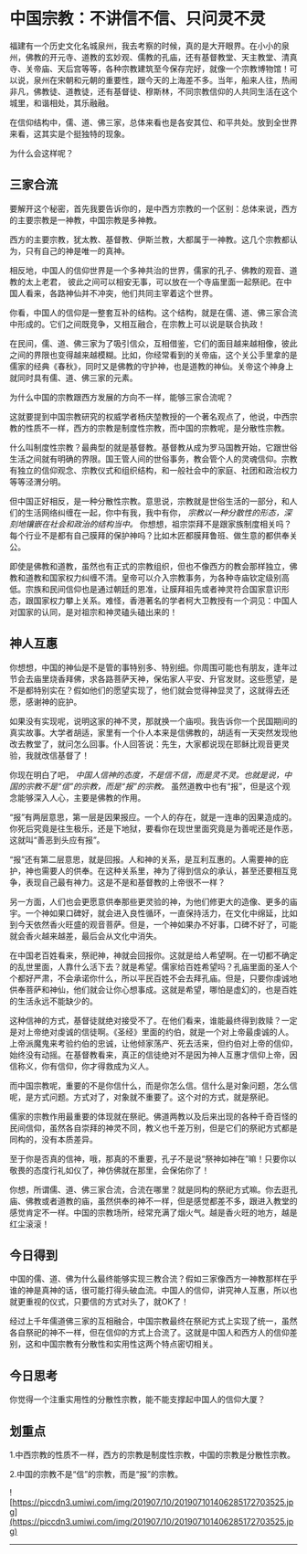 # 中国宗教：不讲信不信、只问灵不灵

福建有一个历史文化名城泉州，我去考察的时候，真的是大开眼界。在小小的泉州，佛教的开元寺、道教的玄妙观、儒教的孔庙，还有基督教堂、天主教堂、清真寺、关帝庙、天后宫等等，各种宗教建筑至今保存完好，就像一个宗教博物馆！可以说，泉州在宋朝和元朝的重要性，跟今天的上海差不多。当年，船来人往，热闹非凡，佛教徒、道教徒，还有基督徒、穆斯林，不同宗教信仰的人共同生活在这个城里，和谐相处，其乐融融。

在信仰结构中，儒、道、佛三家，总体来看也是各安其位、和平共处。放到全世界来看，这其实是个挺独特的现象。

为什么会这样呢？

## 三家合流

要解开这个秘密，首先我要告诉你的，是中西方宗教的一个区别：总体来说，西方的主要宗教是一神教，中国宗教是多神教。

西方的主要宗教，犹太教、基督教、伊斯兰教，大都属于一神教。这几个宗教都认为，只有自己的神是唯一的真神。

相反地，中国人的信仰世界是一个多神共治的世界，儒家的孔子、佛教的观音、道教的太上老君， 彼此之间可以相安无事，可以放在一个寺庙里面一起祭祀。在中国人看来，各路神仙并不冲突，他们共同主宰着这个世界。

你看，中国人的信仰是一整套互补的结构。这个结构，就是在儒、道、佛三家合流中形成的。它们之间既竞争，又相互融合，在宗教上可以说是联合执政！

在民间，儒、道、佛三家为了吸引信众，互相借鉴，它们的面目越来越相像，彼此之间的界限也变得越来越模糊。比如，你经常看到的关帝庙，这个关公手里拿的是儒家的经典《春秋》，同时又是佛教的守护神，也是道教的神仙。关帝这个神身上就同时具有儒、道、佛三家的元素。

为什么中国的宗教跟西方发展的方向不一样，能够三家合流呢？

这就要提到中国宗教研究的权威学者杨庆堃教授的一个著名观点了，他说，中西宗教的性质不一样，西方的宗教是制度性宗教，而中国的宗教呢，是分散性宗教。

什么叫制度性宗教？最典型的就是基督教。基督教从成为罗马国教开始，它跟世俗生活之间就有明确的界限。国王管人间的世俗事务，教会管个人的灵魂信仰。宗教有独立的信仰观念、宗教仪式和组织结构，和一般社会中的家庭、社团和政治权力等等泾渭分明。

但中国正好相反，是一种分散性宗教。意思说，宗教就是世俗生活的一部分，和人们的生活网络纠缠在一起，你中有我，我中有你， *宗教以一种分散性的形态，深刻地镶嵌在社会和政治的结构当中。* 你想想，祖宗崇拜不是跟家族制度相关吗？每个行业不是都有自己膜拜的保护神吗？比如木匠都膜拜鲁班、做生意的都供奉关公。

即使是佛教和道教，虽然也有正式的宗教组织，但也不像西方的教会那样独立，佛教和道教和国家权力纠缠不清。皇帝可以介入宗教事务，为各种寺庙钦定级别高低。宗族和民间信仰也是通过朝廷的恩准，让膜拜祖先或者神灵符合国家意识形态，跟国家权力攀上关系。难怪，香港著名的学者柯大卫教授有一个洞见：中国人对国家的认同，是对祖宗和神灵磕头磕出来的！

## 神人互惠

你想想，中国的神仙是不是管的事特别多、特别细。你周围可能也有朋友，逢年过节会去庙里烧香拜佛，求各路菩萨天神，保佑家人平安、升官发财。这些愿望，是不是都特别实在？假如他们的愿望实现了，他们就会觉得神显灵了，这就得去还愿，感谢神的庇护。

如果没有实现呢，说明这家的神不灵，那就换一个庙呗。我告诉你一个民国期间的真实故事。大学者胡适，家里有一个仆人本来是信佛教的，胡适有一天突然发现他改去教堂了，就问怎么回事。仆人回答说：先生，大家都说现在耶稣比观音更灵验，我就改信基督了！

你现在明白了吧， *中国人信神的态度，不是信不信，而是灵不灵。也就是说，中国的宗教不是“信”的宗教，而是“报”的宗教。* 虽然道教中也有“报”，但是这个观念能够深入人心，主要是佛教的作用。

“报”有两层意思，第一层是因果报应。一个人的存在，就是一连串的因果造成的。你死后究竟是往生极乐，还是下地狱，要看你在现世里面究竟是为善呢还是作恶，这就叫“善恶到头应有报”。

“报”还有第二层意思，就是回报。人和神的关系，是互利互惠的。人需要神的庇护，神也需要人的供奉。在这种关系里，神为了得到信众的承认，甚至还要相互竞争，表现自己最有神力。这是不是和基督教的上帝很不一样？

另一方面，人们也会更愿意供奉那些更灵验的神，为他们修更大的造像、更多的庙宇。一个神如果口碑好，就会进入良性循环，一直保持活力，在文化中绵延，比如到今天依然香火旺盛的观音菩萨。但是，一个神如果办不好事，口碑不好了，可能就会香火越来越差，最后会从文化中消失。

在中国老百姓看来，祭祀神，神就会回报你。这就是给人希望啊。在一切都不确定的乱世里面，人靠什么活下去？就是希望。儒家给百姓希望吗？孔庙里面的圣人个个都好严肃，不会承诺你什么，所以平民百姓不会去拜孔庙。但是，只要你虔诚地供奉菩萨和神仙，他们就会让你心想事成。这就是希望，哪怕是虚幻的，也是百姓的生活永远不能缺少的。

这种信神的方式，基督徒就绝对接受不了。在他们看来，谁能最终得到救赎？一定是对上帝绝对虔诚的信徒啊。《圣经》里面的约伯，就是一个对上帝最虔诚的人。上帝派魔鬼来考验约伯的忠诚，让他倾家荡产、死去活来，但约伯对上帝的信仰，始终没有动摇。在基督教看来，真正的信徒绝对不是因为神人互惠才信仰上帝，因信称义，你有信仰，你才得救成为义人。

而中国宗教呢，重要的不是你信什么，而是你怎么信。信什么是对象问题，怎么信呢，是方式问题。方式对了，对象就不重要了。这个对的方式，就是祭祀。

儒家的宗教作用最重要的体现就在祭祀。佛道两教以及后来出现的各种千奇百怪的民间信仰，虽然各自崇拜的神灵不同，教义也千差万别，但是它们的祭祀方式都是同构的，没有本质差异。

至于你是否真的信神，哦，那真的不重要，孔子不是说“祭神如神在”嘛！只要你以敬畏的态度行礼如仪了，神仿佛就在那里，会保佑你了！

你想，所谓儒、道、佛三家合流，合流在哪里？就是同构的祭祀方式嘛。你去逛孔庙、佛教或者道教的庙，虽然供奉的神不一样，但是感觉都差不多，跟进入教堂的感觉肯定不一样。中国的宗教场所，经常充满了烟火气。越是香火旺的地方，越是红尘滚滚！

## 今日得到

中国的儒、道、佛为什么最终能够实现三教合流？假如三家像西方一神教那样在乎谁的神是真神的话，很可能打得头破血流。中国人的信仰，讲究神人互惠，所以也就更重视的仪式，只要信的方式对头了，就OK了！

经过上千年儒道佛三家的互相融合，中国宗教最终在祭祀方式上实现了统一，虽然各自祭祀的神不一样，但在信仰的方式上合流了。这就是中国人和西方人的信仰差别，这和中国宗教有分散性和实用性这两个特点密切相关。

## 今日思考

你觉得一个注重实用性的分散性宗教，能不能支撑起中国人的信仰大厦？

## 划重点

1.中西宗教的性质不一样，西方的宗教是制度性宗教，中国的宗教是分散性宗教。

2.中国的宗教不是“信”的宗教，而是“报”的宗教。

![https://piccdn3.umiwi.com/img/201907/10/201907101406285172703525.jpg](https://piccdn3.umiwi.com/img/201907/10/201907101406285172703525.jpg)

---
